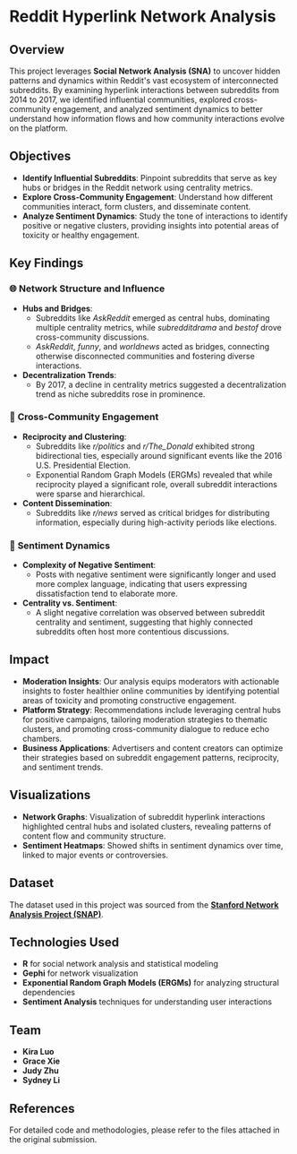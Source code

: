 
# Reddit Hyperlink Network Analysis

## Overview

This project leverages **Social Network Analysis (SNA)** to uncover hidden patterns and dynamics within Reddit's vast ecosystem of interconnected subreddits. By examining hyperlink interactions between subreddits from 2014 to 2017, we identified influential communities, explored cross-community engagement, and analyzed sentiment dynamics to better understand how information flows and how community interactions evolve on the platform.

## Objectives

- **Identify Influential Subreddits**: Pinpoint subreddits that serve as key hubs or bridges in the Reddit network using centrality metrics.
- **Explore Cross-Community Engagement**: Understand how different communities interact, form clusters, and disseminate content.
- **Analyze Sentiment Dynamics**: Study the tone of interactions to identify positive or negative clusters, providing insights into potential areas of toxicity or healthy engagement.

## Key Findings

### 🌐 **Network Structure and Influence**
- **Hubs and Bridges**: 
  - Subreddits like *AskReddit* emerged as central hubs, dominating multiple centrality metrics, while *subredditdrama* and *bestof* drove cross-community discussions.
  - *AskReddit*, *funny*, and *worldnews* acted as bridges, connecting otherwise disconnected communities and fostering diverse interactions.
- **Decentralization Trends**:
  - By 2017, a decline in centrality metrics suggested a decentralization trend as niche subreddits rose in prominence.

### 🔗 **Cross-Community Engagement**
- **Reciprocity and Clustering**:
  - Subreddits like *r/politics* and *r/The_Donald* exhibited strong bidirectional ties, especially around significant events like the 2016 U.S. Presidential Election.
  - Exponential Random Graph Models (ERGMs) revealed that while reciprocity played a significant role, overall subreddit interactions were sparse and hierarchical.
- **Content Dissemination**:
  - Subreddits like *r/news* served as critical bridges for distributing information, especially during high-activity periods like elections.

### 💬 **Sentiment Dynamics**
- **Complexity of Negative Sentiment**:
  - Posts with negative sentiment were significantly longer and used more complex language, indicating that users expressing dissatisfaction tend to elaborate more.
- **Centrality vs. Sentiment**:
  - A slight negative correlation was observed between subreddit centrality and sentiment, suggesting that highly connected subreddits often host more contentious discussions.

## Impact

- **Moderation Insights**: Our analysis equips moderators with actionable insights to foster healthier online communities by identifying potential areas of toxicity and promoting constructive engagement.
- **Platform Strategy**: Recommendations include leveraging central hubs for positive campaigns, tailoring moderation strategies to thematic clusters, and promoting cross-community dialogue to reduce echo chambers.
- **Business Applications**: Advertisers and content creators can optimize their strategies based on subreddit engagement patterns, reciprocity, and sentiment trends.

## Visualizations

- **Network Graphs**: Visualization of subreddit hyperlink interactions highlighted central hubs and isolated clusters, revealing patterns of content flow and community structure.
- **Sentiment Heatmaps**: Showed shifts in sentiment dynamics over time, linked to major events or controversies.

## Dataset

The dataset used in this project was sourced from the **[Stanford Network Analysis Project (SNAP)](https://snap.stanford.edu/data/soc-RedditHyperlinks.html)**.

## Technologies Used

- **R** for social network analysis and statistical modeling
- **Gephi** for network visualization
- **Exponential Random Graph Models (ERGMs)** for analyzing structural dependencies
- **Sentiment Analysis** techniques for understanding user interactions

## Team

- **Kira Luo**
- **Grace Xie**
- **Judy Zhu**
- **Sydney Li**

## References

For detailed code and methodologies, please refer to the files attached in the original submission.
